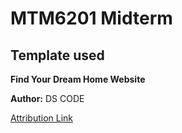 # MTM6201 Midterm

## Template used ##

**Find Your Dream Home Website**  

**Author:** DS CODE  

[Attribution Link](https://www.figma.com/design/5XD1eWN9o95XyKqs9VqQPy/Find-Your-Dream-Home-Website-UI-Template-(Community)?node-id=1-2&t=6MPQ8whwrNaSzdP9-0)